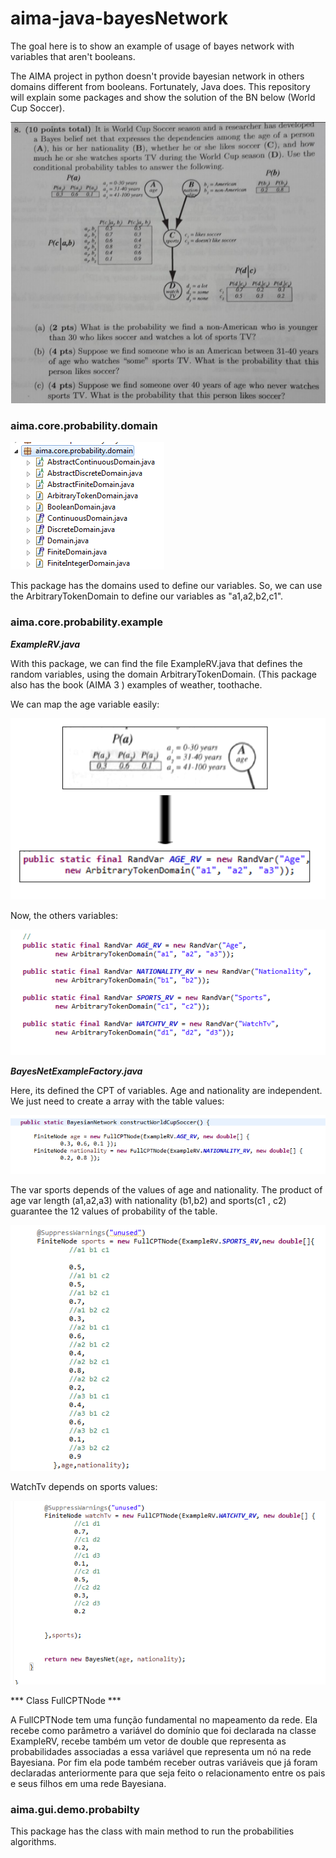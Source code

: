 # aima-java-bayesNetwork
The goal here is to show an example of usage of bayes network with variables that aren't booleans.

The AIMA project in python doesn't provide bayesian network in others domains different from booleans.
Fortunately, Java does. This repository will explain some packages and show the solution of the BN below (World Cup Soccer). 

![alt tag](img/1.png)


### aima.core.probability.domain

![alt tag](img/2.png)

This package has the domains used to define our variables. So, we can use the ArbitraryTokenDomain to define our variables as "a1,a2,b2,c1".


### aima.core.probability.example

***ExampleRV.java***

With this package, we can find the file ExampleRV.java that defines the random variables, using the domain ArbitraryTokenDomain. (This package also has the book (AIMA 3 ) examples of weather, toothache.

We can map the age variable easily:

![alt tag](img/7.png)


Now, the others variables:

![alt tag](img/3.png)

***BayesNetExampleFactory.java***

Here, its defined the CPT of variables. Age and nationality are independent. We just need to create a array with the table values:

![alt tag](img/4.png)

The var sports depends of the values of age and nationality. The product of age var length (a1,a2,a3) with nationality (b1,b2) and sports(c1 , c2) guarantee the 12 values of probability of the table.

![alt tag](img/5.png)

WatchTv depends on sports values:

![alt tag](img/6.png)

*** Class FullCPTNode ***

A  FullCPTNode tem uma função fundamental no mapeamento da rede. Ela recebe como parâmetro a variável do domínio que foi declarada  na classe ExampleRV, recebe também um vetor de double que representa as probabilidades associadas a essa variável que representa um nó na rede Bayesiana. Por fim ela pode também receber outras variáveis que já foram declaradas anteriormente para que seja feito o relacionamento entre os pais e seus filhos em uma rede Bayesiana.


### aima.gui.demo.probabilty
This package has the class with main method to run the probabilities algorithms.



